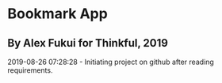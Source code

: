 # Bookmark App
## By Alex Fukui for Thinkful, 2019

2019-08-26 07:28:28 - Initiating project on github after reading requirements.